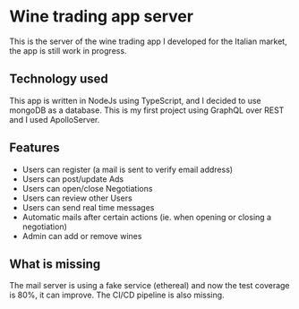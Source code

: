 # Wine trading app server

This is the server of the wine trading app I developed for the Italian market, the app is still work in progress.

## Technology used

This app is written in NodeJs using TypeScript, and I decided to use mongoDB as a database.
This is my first project using GraphQL over REST and I used ApolloServer.

## Features

- Users can register (a mail is sent to verify email address)
- Users can post/update Ads
- Users can open/close Negotiations
- Users can review other Users
- Users can send real time messages
- Automatic mails after certain actions (ie. when opening or closing a negotiation)
- Admin can add or remove wines

## What is missing

The mail server is using a fake service (ethereal) and now the test coverage is 80%, it can improve.
The CI/CD pipeline is also missing.
